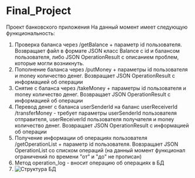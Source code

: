 # Final_Project
Проект банковского приложения
На данный момент имеет следующую функциональность:
1. Проверка баланса через /getBalance + параметр id пользователя. Возвращает файл в формате JSON класс Balance с id и балансом пользователя, либо JSON OperationResult с описанием проблем, которые могли возникнуть.
2. Пополнение баланса через /putMoney + параметры id пользователя и money количество денег. Возвращает JSON OperationResult с информацией об операции
3. Снятие с баланса через /takeMoney  + параметры id пользователя и money количество денег. Возвращает JSON OperationResult с информацией об операции
4. Перевод денег с баланса userSenderId на баланс userReceiverId /transferMoney - требует параметры userSenderId пользователя отправителя, userReceiverId пользователя получателя и money количество денег. Возвращает JSON OperationResult с информацией об операции
5. Получение информации об операциях пользователя /getOperationList + параметр id пользователя. Вовзращает JSON OperationList со списком операций (на данный момент функционал ограничений по времени "от" и "до" не прописан)
6. Метод operation_log - вносит операцию об операциях в БД
7. ![Структура БД](https://github.com/Alex-Vdovin/Final_Project/assets/110051937/ee5e0e9c-e0bb-4fd6-92f0-844d59ba1d80)

